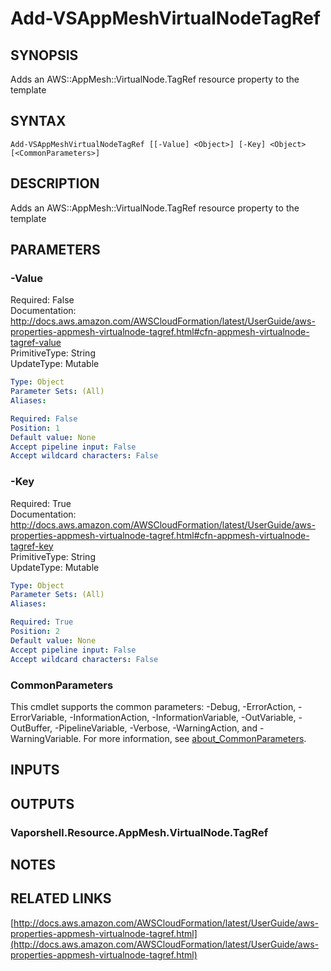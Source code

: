 # Add-VSAppMeshVirtualNodeTagRef

## SYNOPSIS
Adds an AWS::AppMesh::VirtualNode.TagRef resource property to the template

## SYNTAX

```
Add-VSAppMeshVirtualNodeTagRef [[-Value] <Object>] [-Key] <Object> [<CommonParameters>]
```

## DESCRIPTION
Adds an AWS::AppMesh::VirtualNode.TagRef resource property to the template

## PARAMETERS

### -Value
Required: False    
Documentation: http://docs.aws.amazon.com/AWSCloudFormation/latest/UserGuide/aws-properties-appmesh-virtualnode-tagref.html#cfn-appmesh-virtualnode-tagref-value    
PrimitiveType: String    
UpdateType: Mutable

```yaml
Type: Object
Parameter Sets: (All)
Aliases:

Required: False
Position: 1
Default value: None
Accept pipeline input: False
Accept wildcard characters: False
```

### -Key
Required: True    
Documentation: http://docs.aws.amazon.com/AWSCloudFormation/latest/UserGuide/aws-properties-appmesh-virtualnode-tagref.html#cfn-appmesh-virtualnode-tagref-key    
PrimitiveType: String    
UpdateType: Mutable

```yaml
Type: Object
Parameter Sets: (All)
Aliases:

Required: True
Position: 2
Default value: None
Accept pipeline input: False
Accept wildcard characters: False
```

### CommonParameters
This cmdlet supports the common parameters: -Debug, -ErrorAction, -ErrorVariable, -InformationAction, -InformationVariable, -OutVariable, -OutBuffer, -PipelineVariable, -Verbose, -WarningAction, and -WarningVariable. For more information, see [about_CommonParameters](http://go.microsoft.com/fwlink/?LinkID=113216).

## INPUTS

## OUTPUTS

### Vaporshell.Resource.AppMesh.VirtualNode.TagRef
## NOTES

## RELATED LINKS

[http://docs.aws.amazon.com/AWSCloudFormation/latest/UserGuide/aws-properties-appmesh-virtualnode-tagref.html](http://docs.aws.amazon.com/AWSCloudFormation/latest/UserGuide/aws-properties-appmesh-virtualnode-tagref.html)

